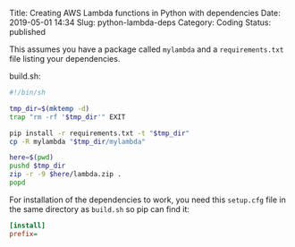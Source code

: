 Title: Creating AWS Lambda functions in Python with dependencies
Date: 2019-05-01 14:34
Slug: python-lambda-deps
Category: Coding
Status: published

This assumes you have a package called `mylambda` and a `requirements.txt` file listing your dependencies.

build.sh:

```sh
#!/bin/sh

tmp_dir=$(mktemp -d)
trap "rm -rf '$tmp_dir'" EXIT

pip install -r requirements.txt -t "$tmp_dir"
cp -R mylambda "$tmp_dir/mylambda"

here=$(pwd)
pushd $tmp_dir
zip -r -9 $here/lambda.zip .
popd
```

For installation of the dependencies to work, you need this `setup.cfg` file in the same directory as `build.sh` so pip can find it:

```ini
[install]
prefix=
```
